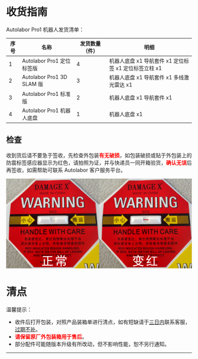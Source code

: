 # 收货指南


Autolabor Pro1 机器人发货清单：

| 序号 | 名称     | 发货数量（件） | 明细 |
| -------- |  -------- | ---- |---- |
| 1 | Autolabor Pro1 定位标签版  |   4   | 机器人底盘 x1  导航套件 x1  定位标签 x1  定位标签立柱 x1 |
| 2 | Autolabor Pro1 3D SLAM 版    |   3   | 机器人底盘 x1 导航套件 x1 多线激光雷达 x1  
| 3 | Autolabor Pro1 标准版    |   2   | 机器人底盘 x1 导航套件 x1  |
| 4 | Autolabor Pro1 机器人底盘    |   1   | 机器人底盘 x1 |


## 检查

收到货后请不要急于签收，先检查外包装<b style="color:red;">有无破损</b>，如包装破损或贴于外包装上的防震标签感应器显示为红色，请拍照为证，并与快递员一同开箱验货，<b style="color:red;">确认无误</b>后再签收，如需帮助可联系 Autolabor 客户服务平台。

![](imgs/slamSet-label.png)

# 清点

温馨提示：

* 收件后打开包装，对照产品装箱单进行清点，如有短缺请于<u>三日内</u>联系客服，<u>过期不补</u>。
* <b style="color:red;">请保留原厂外包装箱用于售后</b>。
* 部分配件可能随版本升级有所改动，但不影响性能，恕不另行通知。

***

<!-- ## 选择对应的产品类型

<table>
  <tr>
    <td>挂式 Mini 计算机</td>
    <td>台式 Mini 计算机</td>
  </tr>
  <tr>
    <td><a href="/usedoc/navigationKit2/version_two/user_guide/quick_start/mini_new"><img src="imgs/receipt-0-1.JPG"/></a></td>
    <td><a href="/usedoc/navigationKit2/version_two/user_guide/quick_start/mini_old"><img src="imgs/receipt-0.JPG"/></a></td>
  </tr>
</table>
 -->